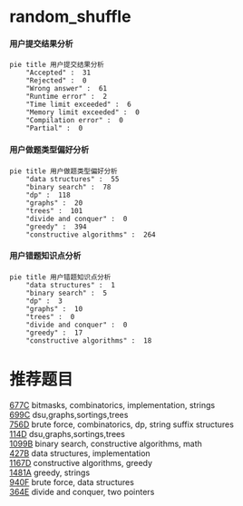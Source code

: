 # random_shuffle

<!-- tabs:start -->



#### **用户提交结果分析**

```mermaid
pie title 用户提交结果分析
    "Accepted" :  31
    "Rejected" :  0
    "Wrong answer" :  61
    "Runtime error" :  2
    "Time limit exceeded" :  6
    "Memory limit exceeded" :  0
    "Compilation error" :  0
    "Partial" :  0
```

#### **用户做题类型偏好分析**

```mermaid
pie title 用户做题类型偏好分析
    "data structures" :  55
    "binary search" :  78
    "dp" :  118
    "graphs" :  20
    "trees" :  101
    "divide and conquer" :  0
    "greedy" :  394
    "constructive algorithms" :  264
```
#### **用户错题知识点分析**

```mermaid
pie title 用户错题知识点分析
    "data structures" :  1
    "binary search" :  5
    "dp" :  3
    "graphs" :  10
    "trees" :  0
    "divide and conquer" :  0
    "greedy" :  17
    "constructive algorithms" :  18
```



<!-- tabs:end -->
# 推荐题目
[677C](https://codeforces.com/contest/677/problem/C)		bitmasks,
                        combinatorics,
                        implementation,
                        strings		  
[699C](https://codeforces.com/contest/699/problem/C)		dsu,graphs,sortings,trees		  
[756D](https://codeforces.com/contest/756/problem/D)		brute force,
                        combinatorics,
                        dp,
                        string suffix structures		  
[114D](https://codeforces.com/contest/114/problem/D)		dsu,graphs,sortings,trees		  
[1099B](https://codeforces.com/contest/1099/problem/B)		binary search,
                        constructive algorithms,
                        math		  
[427B](https://codeforces.com/contest/427/problem/B)		data structures,
                        implementation		  
[1167D](https://codeforces.com/contest/1167/problem/D)		constructive algorithms,
                        greedy		  
[1481A](https://codeforces.com/contest/1481/problem/A)		greedy,
                        strings		  
[940F](https://codeforces.com/contest/940/problem/F)		brute force,
                        data structures		  
[364E](https://codeforces.com/contest/364/problem/E)		divide and conquer,
                        two pointers		  
